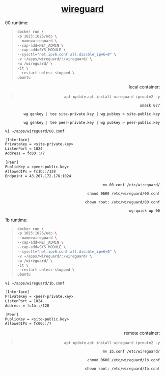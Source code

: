 <span align="center">
  
  # [wireguard](https://ubuntu.com/server/docs/wireguard-vpn-introduction)

</span>

00 runtime:
  
>```sh
>docker run \
>-p 1025:1025/udp \
>--name=wireguard \
>--cap-add=NET_ADMIN \
>--cap-add=SYS_MODULE \
>--sysctl="net.ipv6.conf.all.disable_ipv6=0" \
>-v ~/apps/wireguard/:/wireguard/ \
>-w /wireguard/ \
>-it \
>--restart unless-stopped \
>ubuntu
>```
  
<span align="right">
  
  local container:
>```apt update```
>```apt install wireguard iproute2 -y```

  ```umask 077```
  
  ```wg genkey | tee site-private.key | wg pubkey > site-public.key```
  
  ```wg genkey | tee peer-private.key | wg pubkey > peer-public.key```

</span>

```vi ~/apps/wireguard/00.conf```
```txt
[Interface]
PrivateKey = <site-private.key>
ListenPort = 1024
Address = fc00::/7

[Peer]
PublicKey = <peer-public.key>
AllowedIPs = fc1b::/128
Endpoint = 43.207.172.176:1024
```
<span align="right">
  
  ```mv 00.conf /etc/wireguard/```

  ```chmod 0600 /etc/wireguard/00.conf```

  ```chown root: /etc/wireguard/00.conf```
  
  ```wg-quick up 00```

</span>


1b runtime:

>```sh
>docker run \
>-p 1025:1025/udp \
>--name=wireguard \
>--cap-add=NET_ADMIN \
>--cap-add=SYS_MODULE \
>--sysctl="net.ipv6.conf.all.disable_ipv6=0" \
>-v ~/apps/wireguard/:/wireguard/ \
>-w /wireguard/ \
>-it \
>--restart unless-stopped \
>ubuntu
>```

```vi ~/apps/wireguard/1b.conf```
```txt
[Interface]
PrivateKey = <peer-private.key>
ListenPort = 1024
Address = fc1b::/128

[Peer]
PublicKey = <site-public.key>
AllowedIPs = fc00::/7
```

<span align="right">
  
  remote container:
>```apt update```
>```apt install wireguard iproute2 -y```

  
  ```mv 1b.conf /etc/wireguard/```

  ```chmod 0600 /etc/wireguard/1b.conf```

  ```chown root: /etc/wireguard/1b.conf```
</span>
